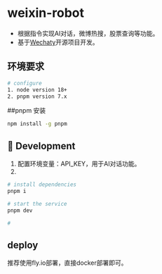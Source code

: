 # weixin-robot

- 根据指令实现AI对话，微博热搜，股票查询等功能。
- 基于[Wechaty](http://github.com/wechaty/wechaty)开源项目开发。

## 环境要求
```bash
# configure
1. node version 18+
2. pnpm version 7.x
```





##pnpm 安装
```bash
npm install -g pnpm
```

## 🚀 Development
1. 配置环境变量：API_KEY，用于AI对话功能。
2. 
```bash
# install dependencies
pnpm i

# start the service
pnpm dev

# 
```
## deploy
推荐使用fly.io部署，直接docker部署即可。


